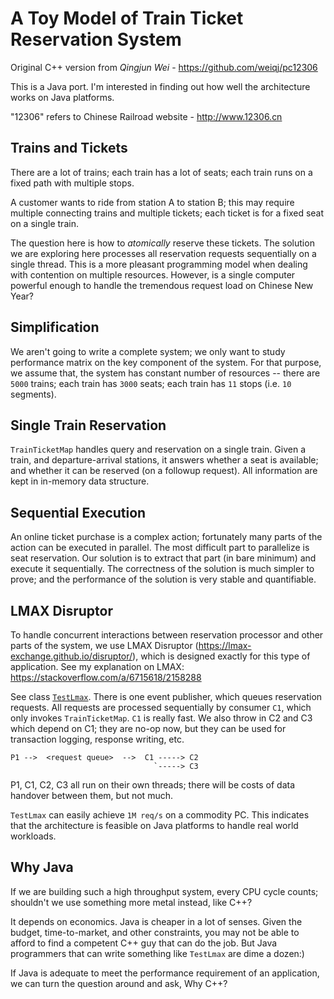 # A Toy Model of Train Ticket Reservation System

Original C++ version from *Qingjun Wei* - https://github.com/weiqj/pc12306

This is a Java port. I'm interested in finding out how well the architecture works on Java platforms.

"12306" refers to Chinese Railroad website - http://www.12306.cn


## Trains and Tickets

There are a lot of trains; each train has a lot of seats;
each train runs on a fixed path with multiple stops.

A customer wants to ride from station A to station B;
this may require multiple connecting trains and multiple tickets;
each ticket is for a fixed seat on a single train.

The question here is how to *atomically* reserve these tickets.
The solution we are exploring here processes all reservation requests sequentially on a single thread.
This is a more pleasant programming model when dealing with contention on multiple resources.
However, is a single computer powerful enough to handle the tremendous request load on Chinese New Year?


## Simplification

We aren't going to write a complete system; we only want to study performance matrix on the key component
of the system. For that purpose, we assume that, the system has constant number of resources --
there are `5000` trains; each train has `3000` seats; each train has `11` stops (i.e. `10` segments).


## Single Train Reservation

`TrainTicketMap` handles query and reservation on a single train.
Given a train, and departure-arrival stations,
it answers whether a seat is available; and whether it can be reserved (on a followup request).
All information are kept in in-memory data structure.


## Sequential Execution

An online ticket purchase is a complex action; fortunately many parts of the action can be executed in parallel.
The most difficult part to parallelize is seat reservation. Our solution is to extract that part (in bare minimum)
and execute it sequentially. The correctness of the solution is much simpler to prove; and the performance of
the solution is very stable and quantifiable.


## LMAX Disruptor

To handle concurrent interactions between reservation processor and other parts of the system,
we use LMAX Disruptor (https://lmax-exchange.github.io/disruptor/),
which is designed exactly for this type of application.
See my explanation on LMAX: https://stackoverflow.com/a/6715618/2158288

See class [`TestLmax`](https://github.com/zhong-j-yu/j12306/blob/master/src/j12306/TestLmax.java#L21).
There is one event publisher, which queues reservation requests.
All requests are processed sequentially by consumer `C1`, which only invokes `TrainTicketMap`.
`C1` is really fast.
We also throw in C2 and C3 which depend on C1; they are no-op now, but they can be used for
transaction logging, response writing, etc.

    P1 -->  <request queue>  -->  C1 -----> C2
                                    `-----> C3

P1, C1, C2, C3 all run on their own threads; there will be costs of data handover between them, but not much.

`TestLmax` can easily achieve `1M req/s` on a commodity PC.
This indicates that the architecture is feasible on Java platforms to handle real world workloads.



## Why Java

If we are building such a high throughput system, every CPU cycle counts;
shouldn't we use something more metal instead, like C++?

It depends on economics. Java is cheaper in a lot of senses.
Given the budget, time-to-market, and other constraints,
you may not be able to afford to find a competent C++ guy that can do the job.
But Java programmers that can write something like `TestLmax` are dime a dozen:)

If Java is adequate to meet the performance requirement of an application,
we can turn the question around and ask, Why C++?

